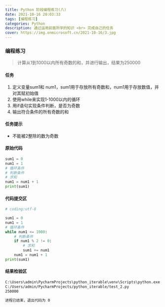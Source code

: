 ```yaml
---
title: Python 阶段编程练习(八)
date: 2021-10-16 20:03:33
tags: [编程练习]
categories: Python
description: 通过运用前面所学的知识 <br> 完成自己的任务
cover: https://img.onmicrosoft.cn/2021-10-16/3.jpg
---
```


### 编程练习

> 计算从1到1000以内所有奇数的和，并进行输出，结果为250000

#### 任务

1. 定义变量sum1和 num1，sum1用于存放所有奇数和，num1用于存放数值，并对其赋初始值
2. 使用while来实现1-1000以内的循环
3. 用if语句实现条件判断，是否为奇数
4. 输出符合条件的所有奇数的和

#### 任务提示

- 不能被2整除的数为奇数

#### 原始代码

```python
sum1 = 0
num1 = 1
# 循环条件
# 判断条件
# 求和
num1 = num1 + 1
print(sum1)
```

#### 代码提交区

```python
# coding:utf-8

sum1 = 0
num1 = 1
# 循环条件
while num1 <= 1000:
    # 判断条件
    if num1 % 2 != 0:
        # 求和
        sum1 += num1
    num1 = num1 + 1
print(sum1)

```

#### 结果检验区

```cmd
C:\Users\admin\PycharmProjects\python_iterable\venv\Scripts\python.exe 
C:/Users/admin/PycharmProjects/python_iterable/test_2.py
250000

进程已结束，退出代码为 0
```
